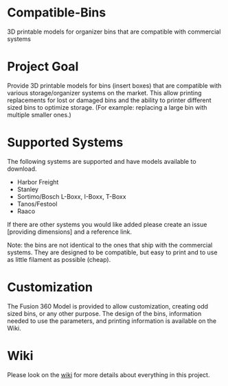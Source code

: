 # Compatible-Bins
3D printable models for organizer bins that are compatible with commercial systems

# Project Goal

Provide 3D printable models for bins (insert boxes) that are compatible with various storage/organizer systems on the market. This allow printing replacements for lost or damaged bins and the ability to printer different sized bins to optimize storage. (For example: replacing a large bin with multiple smaller ones.)

# Supported Systems

The following systems are supported and have models available to download.
- Harbor Freight
- Stanley
- Sortimo/Bosch L-Boxx, I-Boxx, T-Boxx
- Tanos/Festool
- Raaco

If there are other systems you would like added please create an issue [providing dimensions] and a reference link.

Note: the bins are not identical to the ones that ship with the commercial systems. They are designed to be compatible, but easy to print and to use as little filament as possible (cheap).

# Customization

The Fusion 360 Model is provided to allow customization, creating odd sized bins, or any other purpose. The design of the bins, information needed to use the parameters, and printing information is available on the Wiki.

# Wiki

Please look on the [wiki](https://github.com/julie777/Compatible-Bins/wiki) for more details about everything in this project.

